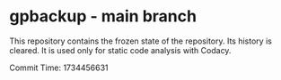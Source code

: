 # gpbackup - main branch

This repository contains the frozen state of the repository.
Its history is cleared. It is used only for static code
analysis with Codacy.

Commit Time: 1734456631